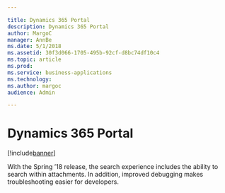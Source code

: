 ```yaml
---

title: Dynamics 365 Portal
description: Dynamics 365 Portal
author: MargoC
manager: AnnBe
ms.date: 5/1/2018
ms.assetid: 30f3d066-1705-495b-92cf-d8bc74df10c4
ms.topic: article
ms.prod: 
ms.service: business-applications
ms.technology: 
ms.author: margoc
audience: Admin

---
```

#  Dynamics 365 Portal




[!include[banner](../../../includes/banner.md)]

With the Spring ’18 release, the search experience includes the ability to
search within attachments. In addition, improved debugging makes troubleshooting
easier for developers.
